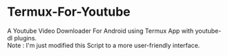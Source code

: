 # Termux-For-Youtube
A Youtube Video Downloader For Android using Termux App with youtube-dl plugins.  
Note : I'm just modified this Script to a more user-friendly interface.
